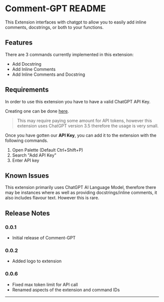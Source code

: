 # Comment-GPT README

This Extension interfaces with chatgpt to allow you to easily add inline comments, docstrings, or both to your functions.

## Features

There are 3 commands currently implemented in this extension:
- Add Docstring
- Add Inline Comments
- Add Inline Comments and Docstring

## Requirements
In order to use this extension you have to have a valid ChatGPT API Key.

Creating one can be done [here](https://platform.openai.com/account/api-keys).
> This may require paying some amount for API tokens, however this extension uses ChatGPT version 3.5 therefore the usage is very small.

Once you have gotten our **API Key**, you can add it to the extension with the following commands.
1. Open Palette (Default Ctrl+Shift+P)
2. Search "Add API Key"
3. Enter API key


## Known Issues

This extension primarily uses ChatGPT AI Language Model, therefore there may be instances where as well as providing docstrings/inline comments, it also includes flavour text. However this is rare.

## Release Notes

### 0.0.1

- Initial release of Comment-GPT

### 0.0.2

- Added logo to extension

### 0.0.6

- Fixed max token limit for API call
- Renamed aspects of the extension and command IDs

---


